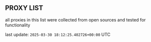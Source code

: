 ## PROXY LIST

all proxies in this list were collected from open sources and tested for functionality

last update: `2025-03-30 18:12:25.402726+00:00` UTC